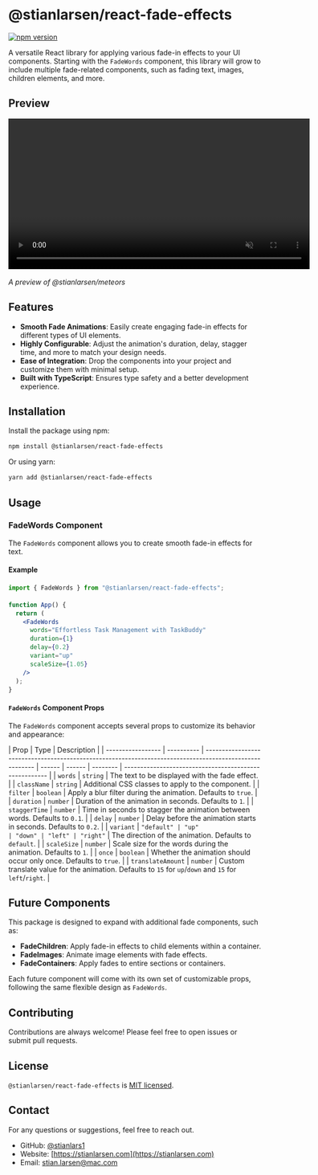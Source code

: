 # @stianlarsen/react-fade-effects

[![npm version](https://badge.fury.io/js/%40stianlarsen%2Fmeteors.svg)](https://badge.fury.io/js/%40stianlarsen%2Fmeteors)

A versatile React library for applying various fade-in effects to your UI components. Starting with the `FadeWords` component, this library will grow to include multiple fade-related components, such as fading text, images, children elements, and more.

## Preview

<video width="600" autoplay loop muted>
  <source src="https://github.com/Stianlars1/meteors/raw/cfb5a83c7efa64f948d8ee75773a4e8c6864a7f8/meteors.mp4" type="video/mp4">
    <img src="https://raw.githubusercontent.com/Stianlars1/meteors/cc112d09184dd19809f9c4c40ef80daeddb6c165/meteors.png" alt="Fallback Image">
  Your browser does not support the video tag.
</video>

_A preview of @stianlarsen/meteors_

## Features

- **Smooth Fade Animations**: Easily create engaging fade-in effects for different types of UI elements.
- **Highly Configurable**: Adjust the animation's duration, delay, stagger time, and more to match your design needs.
- **Ease of Integration**: Drop the components into your project and customize them with minimal setup.
- **Built with TypeScript**: Ensures type safety and a better development experience.

## Installation

Install the package using npm:

```bash
npm install @stianlarsen/react-fade-effects
```

Or using yarn:

```bash
yarn add @stianlarsen/react-fade-effects
```

## Usage

### FadeWords Component

The `FadeWords` component allows you to create smooth fade-in effects for text.

#### Example

```jsx
import { FadeWords } from "@stianlarsen/react-fade-effects";

function App() {
  return (
    <FadeWords
      words="Effortless Task Management with TaskBuddy"
      duration={1}
      delay={0.2}
      variant="up"
      scaleSize={1.05}
    />
  );
}
```

#### `FadeWords` Component Props

The `FadeWords` component accepts several props to customize its behavior and appearance:

| Prop              | Type       | Description                                                                                             |
| ----------------- | ---------- | ------------------------------------------------------------------------------------------------------- | ------ | ------ | -------- | ------------------------------------------------------ |
| `words`           | `string`   | The text to be displayed with the fade effect.                                                          |
| `className`       | `string`   | Additional CSS classes to apply to the component.                                                       |
| `filter`          | `boolean`  | Apply a blur filter during the animation. Defaults to `true`.                                           |
| `duration`        | `number`   | Duration of the animation in seconds. Defaults to `1`.                                                  |
| `staggerTime`     | `number`   | Time in seconds to stagger the animation between words. Defaults to `0.1`.                              |
| `delay`           | `number`   | Delay before the animation starts in seconds. Defaults to `0.2`.                                        |
| `variant`         | `"default" | "up"                                                                                                    | "down" | "left" | "right"` | The direction of the animation. Defaults to `default`. |
| `scaleSize`       | `number`   | Scale size for the words during the animation. Defaults to `1`.                                         |
| `once`            | `boolean`  | Whether the animation should occur only once. Defaults to `true`.                                       |
| `translateAmount` | `number`   | Custom translate value for the animation. Defaults to `15` for `up`/`down` and `15` for `left`/`right`. |

## Future Components

This package is designed to expand with additional fade components, such as:

- **FadeChildren**: Apply fade-in effects to child elements within a container.
- **FadeImages**: Animate image elements with fade effects.
- **FadeContainers**: Apply fades to entire sections or containers.

Each future component will come with its own set of customizable props, following the same flexible design as `FadeWords`.

## Contributing

Contributions are always welcome! Please feel free to open issues or submit pull requests.

## License

`@stianlarsen/react-fade-effects` is [MIT licensed](./LICENSE).

## Contact

For any questions or suggestions, feel free to reach out.

- GitHub: [@stianlars1](https://github.com/stianlars1)
- Website: [https://stianlarsen.com](https://stianlarsen.com)
- Email: [stian.larsen@mac.com](mailto:stian.larsen@mac.com)
